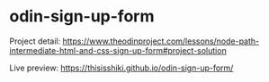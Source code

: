 # odin-sign-up-form

Project detail:
https://www.theodinproject.com/lessons/node-path-intermediate-html-and-css-sign-up-form#project-solution

Live preview:
https://thisisshiki.github.io/odin-sign-up-form/
